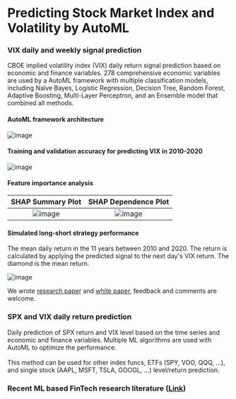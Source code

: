 # Predicting Stock Market Index and Volatility by AutoML

### VIX daily and weekly signal prediction

CBOE implied volatility index (VIX) daily return signal prediction based on economic and finance variables. 278 comprehensive economic variables are used by a AutoML framework with multiple classification models, including Naïve Bayes, Logistic Regression, Decision Tree, Random Forest, Adaptive Boosting, Multi-Layer Perceptron, and an Ensemble model that combined all methods. 

#### AutoML framework architecture  
![image](https://github.com/yfgit2012/Predicting-Stock-Market-Index-and-Volatility-by-AutoML/assets/5380211/da704782-4f8b-4f8d-a5ff-63f1cdd0e70d)

#### Training and validation accuracy for predicting VIX in 2010-2020

![image](https://github.com/yfgit2012/Predicting-Stock-Market-Index-and-Volatility-by-AutoML/assets/5380211/6c999fa4-aadb-4b0f-bcfe-27a476414c9a)

#### Feature importance analysis   

SHAP Summary Plot          |  SHAP Dependence Plot
:-------------------------:|:-------------------------:
![image](https://github.com/yfgit2012/Predicting-Stock-Market-Index-and-Volatility-by-AutoML/assets/5380211/78220ee1-042b-48ef-af1d-d1ff010e10d4) | ![image](https://github.com/yfgit2012/Predicting-Stock-Market-Index-and-Volatility-by-AutoML/assets/5380211/b8a2235d-dbd1-4395-8927-1bdb4e87d29a)


#### Simulated long-short strategy performance    
The mean daily return in the 11 years between 2010 and 2020. The return is calculated by applying the predicted signal to the next day's VIX return. The diamond is the mean return.    

![image](https://github.com/yfgit2012/Predicting-Stock-Market-Index-and-Volatility-by-AutoML/assets/5380211/68d8a849-2485-431a-a909-52406da3e54e)

We wrote [research paper](https://ssrn.com/abstract=3866415) and [white paper](https://github.com/yfgit2012/ML-fintech-repo/blob/main/VIX%20signal%20prediction%20with%20AutoML/VIX%20Daily%20Directional%20Prediction%20-%20White%20Paper%20V2.3.pdf), feedback and comments are welcome. <br>
 
### SPX and VIX daily return prediction 

Daily prediction of SPX return and VIX level based on the time series and economic and finance variables. Multiple ML algorithms are used with AutoML to optimize the performance. <br><br>
This method can be used for other index funcs, ETFs (SPY, VOO, QQQ, ...), and single stock (AAPL, MSFT, TSLA, GOOGL, ...) level/return prediction. 

### Recent ML based FinTech research literature ([Link](https://github.com/yfgit2012/ML-fintech-repo/tree/main/Literature))
